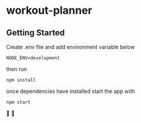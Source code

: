 # workout-planner

## Getting Started

Create .env file and add environment variable below
```
NODE_ENV=development
```

then run
```
npm install
```
once dependencies have installed start the app with
```
npm start
```

:rocket: :metal:
